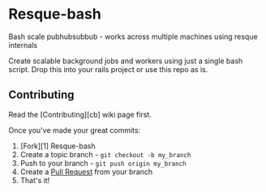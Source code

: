 Resque-bash
===========

Bash scale pubhubsubbub - works across multiple machines using resque internals

Create scalable background jobs and workers using just a single bash script.
Drop this into your rails project or use this repo as is.

<a name='section_Contributing'></a>
Contributing
------------

Read the [Contributing][cb] wiki page first.

Once you've made your great commits:

1. [Fork][1] Resque-bash
2. Create a topic branch - `git checkout -b my_branch`
3. Push to your branch - `git push origin my_branch`
4. Create a [Pull Request](https://help.github.com/pull-requests/) from your branch
5. That's it!
</a>
